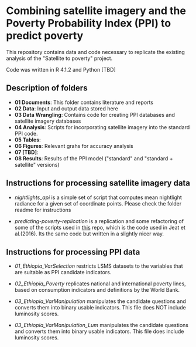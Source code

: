 # Combining satellite imagery and the Poverty Probability Index (PPI) to predict poverty #

This repository contains data and code necessary to replicate the existing analysis of the "Satellite to poverty" project. 

Code was written in R 4.1.2 and Python [TBD]

## Description of folders

- **01 Documents**: This folder contains literature and reports
- **02 Data**: Input and output data stored here
- **03 Data Wrangling**: Contains code for creating PPI databases and satellite imagery databases
- **04 Analysis**: Scripts for incorporating satellite imagery into the standard PPI code.
- **05 Tables**:
- **06 Figures**: Relevant grahs for accuracy analysis
- **07 [TBD]**:
- **08 Results**: Results of the PPI model ("standard" and "standard + satellite" versions)

## Instructions for processing satellite imagery data 

* *nightlights_api* is a simple set of script that computes mean nightlight radiance for a given set of coordinate points. Please check the folder readme for instructions

* *predicting-poverty-replication* is a replication and some refactoring of some of the scripts used in [this](https://github.com/jmather625/predicting-poverty-replication) repo, which is the code used in Jeat et al.(2016). Its the same code but written in a slightly nicer way.


## Instructions for processing PPI data

* *01_Ethiopia_VarSelection* restricts LSMS datasets to the variables that are suitable as PPI candidate indicators.

* *02_Ethiopia_Poverty* replicates national and international poverty lines, based on consumption indicators and definitions by the World Bank.

* *03_Ethiopia_VarManipulation* manipulates the candidate questions and converts them into binary usable indicators. This file does NOT include luminosity scores.

* *03_Ethiopia_VarManipulation_Lum* manipulates the candidate questions and converts them into binary usable indicators. This file does include luminosity scores.
